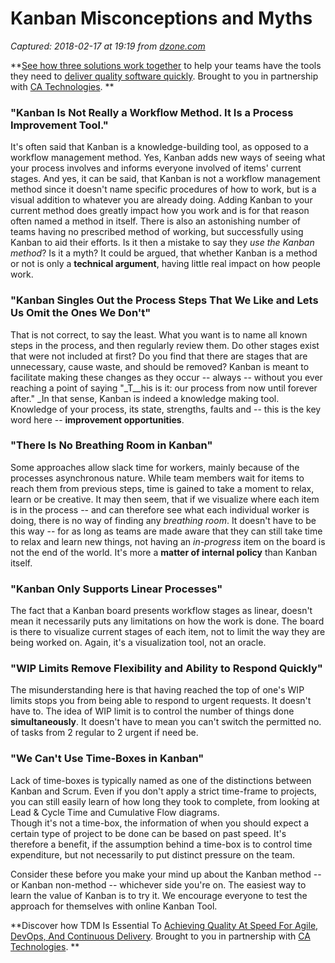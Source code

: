 # Kanban Misconceptions and Myths

_Captured: 2018-02-17 at 19:19 from [dzone.com](https://dzone.com/articles/kanban-misconceptions-and-myths-kanban-tool-blog?edition=362109&utm_source=Daily%20Digest&utm_medium=email&utm_campaign=Daily%20Digest%202018-02-17)_

**[See how three solutions work together](https://dzone.com/go?i=204124&u=https%3A%2F%2Fad.doubleclick.net%2Fddm%2Ftrackclk%2FN6040.130331DZONE%2FB11226848.150413346%3Bdc_trk_aid%3D321098505%3Bdc_trk_cid%3D81553809%3Bdc_lat%3D%3Bdc_rdid%3D%3Btag_for_child_directed_treatment%3D) to help your teams have the tools they need to [deliver quality software quickly](https://dzone.com/go?i=204124&u=https%3A%2F%2Fad.doubleclick.net%2Fddm%2Ftrackclk%2FN6040.130331DZONE%2FB11226848.150123399%3Bdc_trk_aid%3D321096583%3Bdc_trk_cid%3D81552442%3Bdc_lat%3D%3Bdc_rdid%3D%3Btag_for_child_directed_treatment%3D). Brought to you in partnership with [CA Technologies](https://dzone.com/go?i=204124&u=https%3A%2F%2Fad.doubleclick.net%2Fddm%2Ftrackclk%2FN6040.130331DZONE%2FB11226848.150413346%3Bdc_trk_aid%3D321098505%3Bdc_trk_cid%3D81553809%3Bdc_lat%3D%3Bdc_rdid%3D%3Btag_for_child_directed_treatment%3D). **

### "Kanban Is Not Really a Workflow Method. It Is a Process Improvement Tool."

It's often said that Kanban is a knowledge-building tool, as opposed to a workflow management method. Yes, Kanban adds new ways of seeing what your process involves and informs everyone involved of items' current stages. And yes, it can be said, that Kanban is not a workflow management method since it doesn't name specific procedures of how to work, but is a visual addition to whatever you are already doing. Adding Kanban to your current method does greatly impact how you work and is for that reason often named a method in itself. There is also an astonishing number of teams having no prescribed method of working, but successfully using Kanban to aid their efforts. Is it then a mistake to say they _use the Kanban method_? Is it a myth? It could be argued, that whether Kanban is a method or not is only a **technical argument**, having little real impact on how people work.

### "Kanban Singles Out the Process Steps That We Like and Lets Us Omit the Ones We Don't"

That is not correct, to say the least. What you want is to name all known steps in the process, and then regularly review them. Do other stages exist that were not included at first? Do you find that there are stages that are unnecessary, cause waste, and should be removed? Kanban is meant to facilitate making these changes as they occur -- always -- without you ever reaching a point of saying "_T__his is it: our process from now until forever after." _In that sense, Kanban is indeed a knowledge making tool. Knowledge of your process, its state, strengths, faults and -- this is the key word here -- **improvement opportunities**.

### "There Is No Breathing Room in Kanban"

Some approaches allow slack time for workers, mainly because of the processes asynchronous nature. While team members wait for items to reach them from previous steps, time is gained to take a moment to relax, learn or be creative. It may then seem, that if we visualize where each item is in the process -- and can therefore see what each individual worker is doing, there is no way of finding any _breathing room_. It doesn't have to be this way -- for as long as teams are made aware that they can still take time to relax and learn new things, not having an _in-progress_ item on the board is not the end of the world. It's more a **matter of internal policy** than Kanban itself.

### "Kanban Only Supports Linear Processes"

The fact that a Kanban board presents workflow stages as linear, doesn't mean it necessarily puts any limitations on how the work is done. The board is there to visualize current stages of each item, not to limit the way they are being worked on. Again, it's a visualization tool, not an oracle.

### "WIP Limits Remove Flexibility and Ability to Respond Quickly"

The misunderstanding here is that having reached the top of one's WIP limits stops you from being able to respond to urgent requests. It doesn't have to. The idea of WIP limit is to control the number of things done **simultaneously**. It doesn't have to mean you can't switch the permitted no. of tasks from 2 regular to 2 urgent if need be.

### "We Can't Use Time-Boxes in Kanban"

Lack of time-boxes is typically named as one of the distinctions between Kanban and Scrum. Even if you don't apply a strict time-frame to projects, you can still easily learn of how long they took to complete, from looking at Lead & Cycle Time and Cumulative Flow diagrams.  
Though it's not a time-box, the information of when you should expect a certain type of project to be done can be based on past speed. It's therefore a benefit, if the assumption behind a time-box is to control time expenditure, but not necessarily to put distinct pressure on the team.

Consider these before you make your mind up about the Kanban method -- or Kanban non-method -- whichever side you're on. The easiest way to learn the value of Kanban is to try it. We encourage everyone to test the approach for themselves with online Kanban Tool.

**Discover how TDM Is Essential To [Achieving Quality At Speed For Agile, DevOps, And Continuous Delivery](https://dzone.com/go?i=204125&u=https%3A%2F%2Fad.doubleclick.net%2Fddm%2Ftrackclk%2FN6040.130331DZONE%2FB11226848.150413345%3Bdc_trk_aid%3D321095198%3Bdc_trk_cid%3D81552443%3Bdc_lat%3D%3Bdc_rdid%3D%3Btag_for_child_directed_treatment%3D). Brought to you in partnership with [CA Technologies](https://dzone.com/go?i=204125&u=https%3A%2F%2Fad.doubleclick.net%2Fddm%2Ftrackclk%2FN6040.130331DZONE%2FB11226848.150413345%3Bdc_trk_aid%3D321095198%3Bdc_trk_cid%3D81552443%3Bdc_lat%3D%3Bdc_rdid%3D%3Btag_for_child_directed_treatment%3D). **
